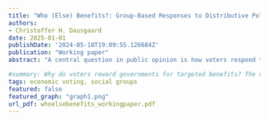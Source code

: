 ```yaml
---
title: "Who (Else) Benefits?: Group-Based Responses to Distributive Policies"
authors:
- Christoffer H. Dausgaard
date: 2025-01-01
publishDate: '2024-05-18T19:09:55.126684Z'
publication: "Working paper"
abstract: "A central question in public opinion is how voters respond to distributive policies that benefit them. The common expectation is that voters reward incumbents for personal benefit, following a pocketbook voting logic. Yet, the pocketbook explanation has received little direct empirical scrutiny. In this paper, I challenge the pocketbook account and argue that existing studies conflate personal benefits with perceived benefits to voters’ in-groups. I theorize a group-based mechanism in which voters respond to distributive policies based on how they believe those policies affect certain salient in-groups. I test the argument in two empirical studies. First, using survey data on COVID-era stimulus checks in Denmark and the United States, I show that check recipients became more likely to believe their racial or geographical in-groups also benefited. These findings reveal that distributive perceptions are endogenous to personal benefit, casting doubt on the common attribution of policy effects to pocketbook voting. Second, to isolate the causal role of group-based perceptions, I field three pre-registered experiments in the two countries, randomly varying features of hypothetical cash transfer policies. Across experiments, I find that voters' political support depends at least as much on perceived in-group benefit as on personal gain. Importantly, these effects are highly group-dependent, emerging only for groups with strong political identities. Together, the findings show that group-based responses, not just pocketbook concerns, shape how voters react to policies that benefit them, helping explain the wide variation in policy effects across contexts."

#summary: Why do voters reward governments for targeted benefits? The obvious explanation is pocketbook motivations, i.e. the tendency to hold incumbents accountable for personal welfare changes. But in most cases, this behavior is equally consistent with a group-based response, i.e. voters rewarding the government for targeting their in-group. I test and find support for this alternative explanation in three survey experiments in Denmark and the US, suggesting that the effect is highly heterogeneous depending on group identity strength.
tags: economic voting, social groups
featured: false
featured_graph: "graph1.png"
url_pdf: whoelsebenefits_workingpaper.pdf
---
```

